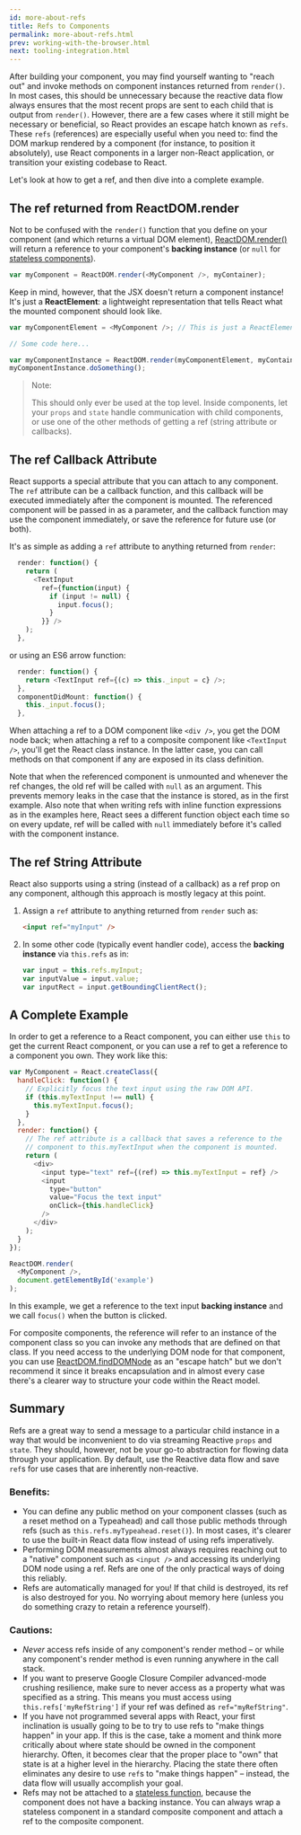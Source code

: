 ```yaml
---
id: more-about-refs
title: Refs to Components
permalink: more-about-refs.html
prev: working-with-the-browser.html
next: tooling-integration.html
---
```

After building your component, you may find yourself wanting to "reach out" and invoke methods on component instances returned from `render()`. In most cases, this should be unnecessary because the reactive data flow always ensures that the most recent props are sent to each child that is output from `render()`. However, there are a few cases where it still might be necessary or beneficial, so React provides an escape hatch known as `refs`. These `refs` (references) are especially useful when you need to: find the DOM markup rendered by a component (for instance, to position it absolutely), use React components in a larger non-React application, or transition your existing codebase to React.

Let's look at how to get a ref, and then dive into a complete example.

## The ref returned from ReactDOM.render

Not to be confused with the `render()` function that you define on your component (and which returns a virtual DOM element), [ReactDOM.render()](/react/docs/top-level-api.html#reactdom.render) will return a reference to your component's **backing instance** (or `null` for [stateless components](/react/docs/reusable-components.html#stateless-functions)).


```js
var myComponent = ReactDOM.render(<MyComponent />, myContainer);
```

Keep in mind, however, that the JSX doesn't return a component instance! It's just a **ReactElement**: a lightweight representation that tells React what the mounted component should look like.

```js
var myComponentElement = <MyComponent />; // This is just a ReactElement.

// Some code here...

var myComponentInstance = ReactDOM.render(myComponentElement, myContainer);
myComponentInstance.doSomething();
```

> Note:
>
> This should only ever be used at the top level. Inside components, let your `props` and `state` handle communication with child components, or use one of the other methods of getting a ref (string attribute or callbacks).

## The ref Callback Attribute

React supports a special attribute that you can attach to any component. The `ref` attribute can be a callback function, and this callback will be executed immediately after the component is mounted. The referenced component will be passed in as a parameter, and the callback function may use the component immediately, or save the reference for future use (or both).

It's as simple as adding a `ref` attribute to anything returned from `render`:

```js
  render: function() {
    return (
      <TextInput
        ref={function(input) {
          if (input != null) {
            input.focus();
          }
        }} />
    );
  },
```
or using an ES6 arrow function:

```js
  render: function() {
    return <TextInput ref={(c) => this._input = c} />;
  },
  componentDidMount: function() {
    this._input.focus();
  },
```

When attaching a ref to a DOM component like `<div />`, you get the DOM node back; when attaching a ref to a composite component like `<TextInput />`, you'll get the React class instance. In the latter case, you can call methods on that component if any are exposed in its class definition.

Note that when the referenced component is unmounted and whenever the ref changes, the old ref will be called with `null` as an argument. This prevents memory leaks in the case that the instance is stored, as in the first example. Also note that when writing refs with inline function expressions as in the examples here, React sees a different function object each time so on every update, ref will be called with `null` immediately before it's called with the component instance.

## The ref String Attribute

React also supports using a string (instead of a callback) as a ref prop on any component, although this approach is mostly legacy at this point.

1. Assign a `ref` attribute to anything returned from `render` such as:

    ```html
    <input ref="myInput" />
    ```

2. In some other code (typically event handler code), access the **backing instance** via `this.refs` as in:

    ```javascript
    var input = this.refs.myInput;
    var inputValue = input.value;
    var inputRect = input.getBoundingClientRect();
    ```

## A Complete Example
In order to get a reference to a React component, you can either use `this` to get the current React component, or you can use a ref to get a reference to a component you own. They work like this:

```javascript
var MyComponent = React.createClass({
  handleClick: function() {
    // Explicitly focus the text input using the raw DOM API.
    if (this.myTextInput !== null) {
      this.myTextInput.focus();
    }
  },
  render: function() {
    // The ref attribute is a callback that saves a reference to the
    // component to this.myTextInput when the component is mounted.
    return (
      <div>
        <input type="text" ref={(ref) => this.myTextInput = ref} />
        <input
          type="button"
          value="Focus the text input"
          onClick={this.handleClick}
        />
      </div>
    );
  }
});

ReactDOM.render(
  <MyComponent />,
  document.getElementById('example')
);
```

In this example, we get a reference to the text input **backing instance** and we call `focus()` when the button is clicked.

For composite components, the reference will refer to an instance of the component class so you can invoke any methods that are defined on that class. If you need access to the underlying DOM node for that component, you can use [ReactDOM.findDOMNode](/react/docs/top-level-api.html#reactdom.finddomnode) as an "escape hatch" but we don't recommend it since it breaks encapsulation and in almost every case there's a clearer way to structure your code within the React model.

## Summary

Refs are a great way to send a message to a particular child instance in a way that would be inconvenient to do via streaming Reactive `props` and `state`. They should, however, not be your go-to abstraction for flowing data through your application. By default, use the Reactive data flow and save `ref`s for use cases that are inherently non-reactive.

### Benefits:

- You can define any public method on your component classes (such as a reset method on a Typeahead) and call those public methods through refs (such as `this.refs.myTypeahead.reset()`). In most cases, it's clearer to use the built-in React data flow instead of using refs imperatively.
- Performing DOM measurements almost always requires reaching out to a "native" component such as `<input />` and accessing its underlying DOM node using a ref. Refs are one of the only practical ways of doing this reliably.
- Refs are automatically managed for you! If that child is destroyed, its ref is also destroyed for you. No worrying about memory here (unless you do something crazy to retain a reference yourself).

### Cautions:

- *Never* access refs inside of any component's render method – or while any component's render method is even running anywhere in the call stack.
- If you want to preserve Google Closure Compiler advanced-mode crushing resilience, make sure to never access as a property what was specified as a string. This means you must access using `this.refs['myRefString']` if your ref was defined as `ref="myRefString"`.
- If you have not programmed several apps with React, your first inclination is usually going to be to try to use refs to "make things happen" in your app. If this is the case, take a moment and think more critically about where state should be owned in the component hierarchy. Often, it becomes clear that the proper place to "own" that state is at a higher level in the hierarchy. Placing the state there often eliminates any desire to use `ref`s to "make things happen" – instead, the data flow will usually accomplish your goal.
- Refs may not be attached to a [stateless function](/react/docs/reusable-components.html#stateless-functions), because the component does not have a backing instance. You can always wrap a stateless component in a standard composite component and attach a ref to the composite component.
